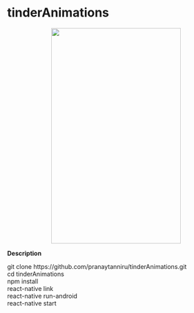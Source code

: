 # tinderAnimations
<p align="center">
  <img src="gitImages/animations.gif" width=300 height=500>
</p>
<b>Description</b>

<p>
  git clone https://github.com/pranaytanniru/tinderAnimations.git<br/>
  cd tinderAnimations<br/>
  npm install<br/>
  react-native link<br/>
  react-native run-android<br/>
  react-native start<br/>
</p>
